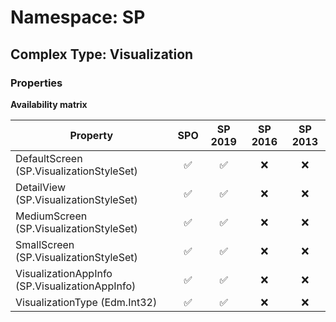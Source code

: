 # Namespace: SP

## Complex Type: Visualization

### Properties

**Availability matrix**

Property | SPO | SP 2019 | SP 2016 | SP 2013
----------|:---:|:-------:|:-------:|:-------:
DefaultScreen (SP.VisualizationStyleSet) | ✅ | ✅ | ❌ | ❌
DetailView (SP.VisualizationStyleSet) | ✅ | ✅ | ❌ | ❌
MediumScreen (SP.VisualizationStyleSet) | ✅ | ✅ | ❌ | ❌
SmallScreen (SP.VisualizationStyleSet) | ✅ | ✅ | ❌ | ❌
VisualizationAppInfo (SP.VisualizationAppInfo) | ✅ | ✅ | ❌ | ❌
VisualizationType (Edm.Int32) | ✅ | ✅ | ❌ | ❌